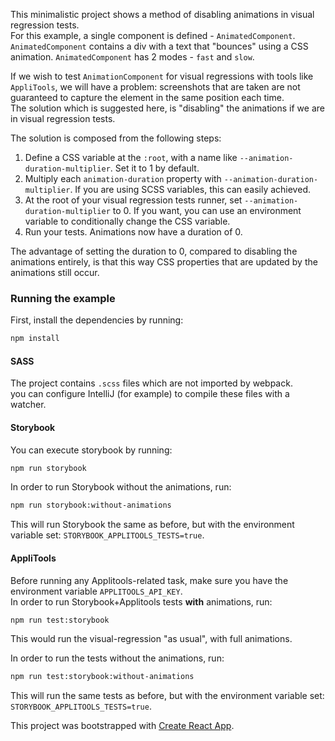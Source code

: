 This minimalistic project shows a method of disabling animations in visual regression tests.  
For this example, a single component is defined - `AnimatedComponent`.
`AnimatedComponent` contains a div with a text that "bounces" using a CSS animation.
`AnimatedComponent` has 2 modes - `fast` and `slow`.  

If we wish to test `AnimationComponent` for visual regressions with tools like `AppliTools`, we will have a problem: 
screenshots that are taken are not guaranteed to capture the element in the same position each time.  
The solution which is suggested here, is "disabling" the animations if we are in visual regression tests.  

The solution is composed from the following steps:
1. Define a CSS variable at the `:root`, with a name like `--animation-duration-multiplier`. Set it to 1 by default.
1. Multiply each `animation-duration` property with `--animation-duration-multiplier`. 
If you are using SCSS variables, this can easily achieved.
1. At the root of your visual regression tests runner, set `--animation-duration-multiplier` to 0. 
If you want, you can use an environment variable to conditionally change the CSS variable.
1. Run your tests. Animations now have a duration of 0.

The advantage of setting the duration to 0, compared to disabling the animations entirely, is that this way CSS properties 
that are updated by the animations still occur.  


### Running the example
First, install the dependencies by running:
```bash
npm install
```

#### SASS
The project contains `.scss` files which are not imported by webpack.  
you can configure IntelliJ (for example) to compile these files with a watcher.

#### Storybook
You can execute storybook by running:
```bash
npm run storybook
```

In order to run Storybook without the animations, run:
```bash
npm run storybook:without-animations
```  
This will run Storybook the same as before, but with the environment variable set: `STORYBOOK_APPLITOOLS_TESTS=true`.  

#### AppliTools
Before running any Applitools-related task, make sure you have the environment variable `APPLITOOLS_API_KEY`.  
In order to run Storybook+Applitools tests **with** animations, run:
```bash
npm run test:storybook
```  
This would run the visual-regression "as usual", with full animations.  

In order to run the tests without the animations, run:
```bash
npm run test:storybook:without-animations
```  
This will run the same tests as before, but with the environment variable set: `STORYBOOK_APPLITOOLS_TESTS=true`.  


This project was bootstrapped with [Create React App](https://github.com/facebook/create-react-app).
